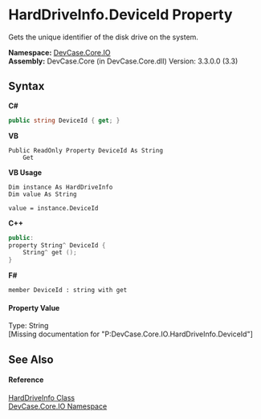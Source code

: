 # HardDriveInfo.DeviceId Property 
 

Gets the unique identifier of the disk drive on the system.

**Namespace:**&nbsp;<a href="N_DevCase_Core_IO">DevCase.Core.IO</a><br />**Assembly:**&nbsp;DevCase.Core (in DevCase.Core.dll) Version: 3.3.0.0 (3.3)

## Syntax

**C#**<br />
``` C#
public string DeviceId { get; }
```

**VB**<br />
``` VB
Public ReadOnly Property DeviceId As String
	Get
```

**VB Usage**<br />
``` VB Usage
Dim instance As HardDriveInfo
Dim value As String

value = instance.DeviceId

```

**C++**<br />
``` C++
public:
property String^ DeviceId {
	String^ get ();
}
```

**F#**<br />
``` F#
member DeviceId : string with get

```


#### Property Value
Type: String<br />\[Missing <value> documentation for "P:DevCase.Core.IO.HardDriveInfo.DeviceId"\]

## See Also


#### Reference
<a href="T_DevCase_Core_IO_HardDriveInfo">HardDriveInfo Class</a><br /><a href="N_DevCase_Core_IO">DevCase.Core.IO Namespace</a><br />